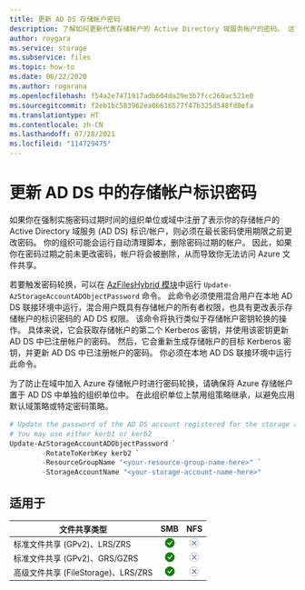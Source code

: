 ```yaml
---
title: 更新 AD DS 存储帐户密码
description: 了解如何更新代表存储帐户的 Active Directory 域服务帐户的密码。 这可以防止在密码过期后存储帐户被清除，从而防止身份验证失败。
author: roygara
ms.service: storage
ms.subservice: files
ms.topic: how-to
ms.date: 06/22/2020
ms.author: rogarana
ms.openlocfilehash: f54a2e7471917adb604da29e3b7fcc260ac521e0
ms.sourcegitcommit: f2eb1bc583962ea0b616577f47b325d548fd0efa
ms.translationtype: HT
ms.contentlocale: zh-CN
ms.lasthandoff: 07/28/2021
ms.locfileid: "114729475"
---
```

# <a name="update-the-password-of-your-storage-account-identity-in-ad-ds"></a>更新 AD DS 中的存储帐户标识密码

如果你在强制实施密码过期时间的组织单位或域中注册了表示你的存储帐户的 Active Directory 域服务 (AD DS) 标识/帐户，则必须在最长密码使用期限之前更改密码。 你的组织可能会运行自动清理脚本，删除密码过期的帐户。 因此，如果你在密码过期之前未更改密码，帐户将会被删除，从而导致你无法访问 Azure 文件共享。

若要触发密码轮换，可以在 [AzFilesHybrid 模块](https://github.com/Azure-Samples/azure-files-samples/releases)中运行 `Update-AzStorageAccountADObjectPassword` 命令。 此命令必须使用混合用户在本地 AD DS 联接环境中运行，混合用户既具有存储帐户的所有者权限，也具有更改表示存储帐户的标识密码的 AD DS 权限。 该命令将执行类似于存储帐户密钥轮换的操作。 具体来说，它会获取存储帐户的第二个 Kerberos 密钥，并使用该密钥更新 AD DS 中已注册帐户的密码。 然后，它会重新生成存储帐户的目标 Kerberos 密钥，并更新 AD DS 中已注册帐户的密码。 你必须在本地 AD DS 联接环境中运行此命令。

为了防止在域中加入 Azure 存储帐户时进行密码轮换，请确保将 Azure 存储帐户置于 AD DS 中单独的组织单位中。 在此组织单位上禁用组策略继承，以避免应用默认域策略或特定密码策略。

```PowerShell
# Update the password of the AD DS account registered for the storage account
# You may use either kerb1 or kerb2
Update-AzStorageAccountADObjectPassword `
        -RotateToKerbKey kerb2 `
        -ResourceGroupName "<your-resource-group-name-here>" `
        -StorageAccountName "<your-storage-account-name-here>"
```

## <a name="applies-to"></a>适用于
| 文件共享类型 | SMB | NFS |
|-|:-:|:-:|
| 标准文件共享 (GPv2)、LRS/ZRS | ![是](../media/icons/yes-icon.png) | ![否](../media/icons/no-icon.png) |
| 标准文件共享 (GPv2)、GRS/GZRS | ![是](../media/icons/yes-icon.png) | ![否](../media/icons/no-icon.png) |
| 高级文件共享 (FileStorage)、LRS/ZRS | ![是](../media/icons/yes-icon.png) | ![否](../media/icons/no-icon.png) |
